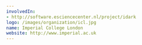 ```yaml
---
involvedIn:
- http://software.esciencecenter.nl/project/idark
logo: /images/organization/icl.jpg
name: Imperial College London
website: http://www.imperial.ac.uk
---
```


